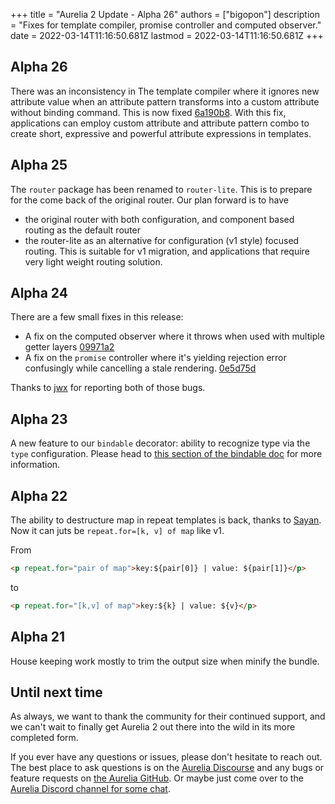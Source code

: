 +++
title = "Aurelia 2 Update - Alpha 26"
authors = ["bigopon"]
description = "Fixes for template compiler, promise controller and computed observer."
date = 2022-03-14T11:16:50.681Z
lastmod = 2022-03-14T11:16:50.681Z
+++

## Alpha 26

There was an inconsistency in The template compiler where it ignores new attribute value when an attribute pattern transforms into a custom attribute without binding command. This is now fixed [6a190b8](https://github.com/aurelia/aurelia/commit/6a190b89ce7eb2d0eaad64619b9a7fa7ee8699a6). With this fix, applications can employ custom attribute and attribute pattern combo to create short, expressive and powerful attribute expressions in templates.

## Alpha 25

The `router` package has been renamed to `router-lite`. This is to prepare for the come back of the original router. Our plan forward is to have
  * the original router with both configuration, and component based routing as the default router
  * the router-lite as an alternative for configuration (v1 style) focused routing. This is suitable for v1 migration, and applications that require very light weight routing solution.

## Alpha 24

There are a few small fixes in this release:

* A fix on the computed observer where it throws when used with multiple getter layers [09971a2](https://github.com/aurelia/aurelia/commit/09971a2)
* A fix on the `promise` controller where it's yielding rejection error confusingly while cancelling a stale rendering. [0e5d75d](https://github.com/aurelia/aurelia/commit/0e5d75ddc0b40330e68bbab3a2b38ddcf969fd99)

Thanks to [jwx](https://github.com/jwx) for reporting both of those bugs.

## Alpha 23

A new feature to our `bindable` decorator: ability to recognize type via the `type` configuration. Please head to [this section of the bindable doc](https://docs.aurelia.io/getting-to-know-aurelia/components/bindable-properties#bindable-coercion) for more information.

## Alpha 22

The ability to destructure map in repeat templates is back, thanks to [Sayan](https://github.com/sayan751).
Now it can juts be `repeat.for=[k, v] of map` like v1.

From

```html
<p repeat.for="pair of map">key:${pair[0]} | value: ${pair[1]}</p>
```

to

```html
<p repeat.for="[k,v] of map">key:${k} | value: ${v}</p>
```

## Alpha 21

House keeping work mostly to trim the output size when minify the bundle.

## Until next time

As always, we want to thank the community for their continued support, and we can't wait to finally get Aurelia 2 out there into the wild in its more completed form.

If you ever have any questions or issues, please don't hesitate to reach out. The best place to ask questions is on the [Aurelia Discourse](https://discourse.aurelia.io/) and any bugs or feature requests on [the Aurelia GitHub](https://github.com/aurelia/aurelia/issues). Or maybe just come over to the [Aurelia Discord channel for some chat](https://discord.gg/RBtyM6u).